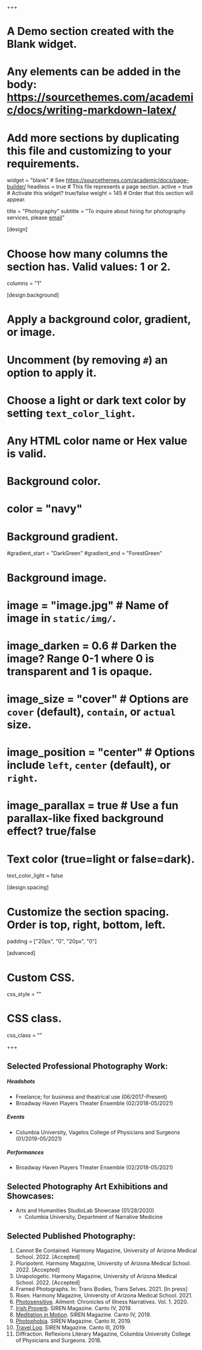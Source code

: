 +++
# A Demo section created with the Blank widget.
# Any elements can be added in the body: https://sourcethemes.com/academic/docs/writing-markdown-latex/
# Add more sections by duplicating this file and customizing to your requirements.

widget = "blank"  # See https://sourcethemes.com/academic/docs/page-builder/
headless = true  # This file represents a page section.
active = true  # Activate this widget? true/false
weight = 145  # Order that this section will appear.

title = "Photography"
subtitle = "To inquire about hiring for photography services, please [email](teddy.goetz@columbia.edu)"

[design]
  # Choose how many columns the section has. Valid values: 1 or 2.
  columns = "1"

[design.background]
  # Apply a background color, gradient, or image.
  #   Uncomment (by removing `#`) an option to apply it.
  #   Choose a light or dark text color by setting `text_color_light`.
  #   Any HTML color name or Hex value is valid.

  # Background color.
  # color = "navy"
  
  # Background gradient.
  #gradient_start = "DarkGreen"
  #gradient_end = "ForestGreen"
  
  # Background image.
  # image = "image.jpg"  # Name of image in `static/img/`.
  # image_darken = 0.6  # Darken the image? Range 0-1 where 0 is transparent and 1 is opaque.
  # image_size = "cover"  #  Options are `cover` (default), `contain`, or `actual` size.
  # image_position = "center"  # Options include `left`, `center` (default), or `right`.
  # image_parallax = true  # Use a fun parallax-like fixed background effect? true/false
  
  # Text color (true=light or false=dark).
  text_color_light = false

[design.spacing]
  # Customize the section spacing. Order is top, right, bottom, left.
  padding = ["20px", "0", "20px", "0"]

[advanced]
 # Custom CSS. 
 css_style = ""
 
 # CSS class.
 css_class = ""


+++


## Selected Professional Photography Work:

##### Headshots
* Freelance; for business and theatrical use (06/2017-Present)
* Broadway Haven Players Theater Ensemble (02/2018-05/2021)
##### Events
* Columbia University, Vagelos College of Physicians and Surgeons (01/2019-05/2021)
##### Performances 
* Broadway Haven Players Theater Ensemble (02/2018-05/2021)

## Selected Photography Art Exhibitions and Showcases:
* Arts and Humanities StudioLab Showcase (01/28/2020)
    * Columbia University, Department of Narrative Medicine

## Selected Published Photography:
1. Cannot Be Contained. Harmony Magazine, University of Arizona Medical School. 2022.  [Accepted]
2. Pluripotent. Harmony Magazine, University of Arizona Medical School. 2022.  [Accepted]
3. Unapologetic. Harmony Magazine, University of Arizona Medical School. 2022. [Accepted]
4. Framed Photographs. In: Trans Bodies, Trans Selves. 2021. [In press]
5. Risen. Harmony Magazine, University of Arizona Medical School. 2021. 
6. [Photosensitive](https://ailmentcoin.org/issues). Ailment: Chronicles of Illness Narratives. Vol. 1. 2020. 
7. [Irish Proverb](http://cantodellasirena.com/mind-the-gap.html). SIREN Magazine. Canto IV, 2019. 
8. [Meditation in Motion](http://cantodellasirena.com/mind-the-gap.html). SIREN Magazine. Canto IV, 2019. 
9. [Photophobia](http://cantodellasirena.com/photophobia.html). SIREN Magazine. Canto III, 2019. 
10. [Travel Log](http://cantodellasirena.com/photophobia.html). SIREN Magazine. Canto III, 2019. 
11. Diffraction. Reflexions Literary Magazine, Columbia University College of Physicians and Surgeons. 2018. 

